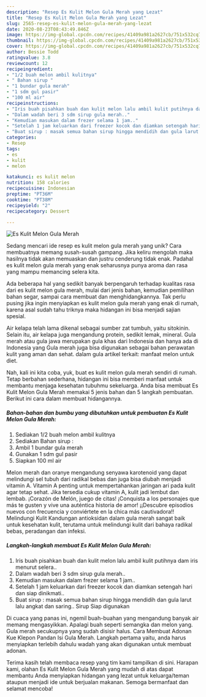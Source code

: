```yaml
---
description: "Resep Es Kulit Melon Gula Merah yang Lezat"
title: "Resep Es Kulit Melon Gula Merah yang Lezat"
slug: 2565-resep-es-kulit-melon-gula-merah-yang-lezat
date: 2020-08-23T08:43:49.846Z
image: https://img-global.cpcdn.com/recipes/41409a981a2627cb/751x532cq70/es-kulit-melon-gula-merah-foto-resep-utama.jpg
thumbnail: https://img-global.cpcdn.com/recipes/41409a981a2627cb/751x532cq70/es-kulit-melon-gula-merah-foto-resep-utama.jpg
cover: https://img-global.cpcdn.com/recipes/41409a981a2627cb/751x532cq70/es-kulit-melon-gula-merah-foto-resep-utama.jpg
author: Bessie Todd
ratingvalue: 3.8
reviewcount: 12
recipeingredient:
- "1/2 buah melon ambil kulitnya"
- " Bahan sirup "
- "1 bundar gula merah"
- "1 sdm gul pasir"
- "100 ml air"
recipeinstructions:
- "Iris buah pisahkan buah dan kulit melon lalu ambil kulit putihnya dam iris menurut selera.."
- "Dalam wadah beri 3 sdm sirup gula merah.."
- "Kemudian masukan dalam frezer selama 1 jam.."
- "Setelah 1 jam keluarkan dari freezer kocok dan diamkan setengah hari dan siap dinikmati.."
- "Buat sirup : masak semua bahan sirup hingga mendidih dan gula larut lalu angkat dan saring.. Sirup Siap digunakan"
categories:
- Resep
tags:
- es
- kulit
- melon

katakunci: es kulit melon 
nutrition: 158 calories
recipecuisine: Indonesian
preptime: "PT36M"
cooktime: "PT38M"
recipeyield: "2"
recipecategory: Dessert

---
```



![Es Kulit Melon Gula Merah](https://img-global.cpcdn.com/recipes/41409a981a2627cb/751x532cq70/es-kulit-melon-gula-merah-foto-resep-utama.jpg)

Sedang mencari ide resep es kulit melon gula merah yang unik? Cara membuatnya memang susah-susah gampang. Jika keliru mengolah maka hasilnya tidak akan memuaskan dan justru cenderung tidak enak. Padahal es kulit melon gula merah yang enak seharusnya punya aroma dan rasa yang mampu memancing selera kita.

Ada beberapa hal yang sedikit banyak berpengaruh terhadap kualitas rasa dari es kulit melon gula merah, mulai dari jenis bahan, kemudian pemilihan bahan segar, sampai cara membuat dan menghidangkannya. Tak perlu pusing jika ingin menyiapkan es kulit melon gula merah yang enak di rumah, karena asal sudah tahu triknya maka hidangan ini bisa menjadi sajian spesial.

Air kelapa telah lama dikenal sebagai sumber zat tumbuh, yaitu sitokinin. Selain itu, air kelapa juga mengandung protein, sedikit lemak, mineral. Gula merah atau gula jawa merupakan gula khas dari Indonesia dan hanya ada di Indonesia yang Gula merah juga bisa digunakan sebagai bahan perawatan kulit yang aman dan sehat. dalam gula artikel terkait: manfaat melon untuk diet.


Nah, kali ini kita coba, yuk, buat es kulit melon gula merah sendiri di rumah. Tetap berbahan sederhana, hidangan ini bisa memberi manfaat untuk membantu menjaga kesehatan tubuhmu sekeluarga. Anda bisa membuat Es Kulit Melon Gula Merah memakai 5 jenis bahan dan 5 langkah pembuatan. Berikut ini cara dalam membuat hidangannya.

<!--inarticleads1-->

##### Bahan-bahan dan bumbu yang dibutuhkan untuk pembuatan Es Kulit Melon Gula Merah:

1. Sediakan 1/2 buah melon ambil kulitnya
1. Sediakan  Bahan sirup :
1. Ambil 1 bundar gula merah
1. Gunakan 1 sdm gul pasir
1. Siapkan 100 ml air


Melon merah dan oranye mengandung senyawa karotenoid yang dapat melindungi sel tubuh dari radikal bebas dan juga bisa diubah menjadi vitamin A. Vitamin A penting untuk mempertahankan jaringan ari pada kulit agar tetap sehat. Jika tersedia cukup vitamin A, kulit jadi lembut dan lembab. ¡Corazón de Melón, juego de citas! ¡Conquista a los personajes que más te gusten y vive una auténtica historia de amor! ¡¡Descubre episodios nuevos con frecuencia y conviértete en la chica más cautivadora!! Melindungi Kulit Kandungan antioksidan dalam gula merah sangat baik untuk kesehatan kulit, terutama untuk melindungi kulit dari bahaya radikal bebas, peradangan dan infeksi. 

<!--inarticleads2-->

##### Langkah-langkah membuat Es Kulit Melon Gula Merah:

1. Iris buah pisahkan buah dan kulit melon lalu ambil kulit putihnya dam iris menurut selera..
1. Dalam wadah beri 3 sdm sirup gula merah..
1. Kemudian masukan dalam frezer selama 1 jam..
1. Setelah 1 jam keluarkan dari freezer kocok dan diamkan setengah hari dan siap dinikmati..
1. Buat sirup : masak semua bahan sirup hingga mendidih dan gula larut lalu angkat dan saring.. Sirup Siap digunakan


Di cuaca yang panas ini, ngemil buah-buahan yang mengandung banyak air memang mengasyikkan. Apalagi buah seperti semangka dan melon yang. Gula merah secukupnya yang sudah disisir halus. Cara Membuat Adonan Kue Klepon Pandan Isi Gula Merah. Langkah pertama yaitu, anda harus menyiapkan terlebih dahulu wadah yang akan digunakan untuk membuat adonan. 

Terima kasih telah membaca resep yang tim kami tampilkan di sini. Harapan kami, olahan Es Kulit Melon Gula Merah yang mudah di atas dapat membantu Anda menyiapkan hidangan yang lezat untuk keluarga/teman ataupun menjadi ide untuk berjualan makanan. Semoga bermanfaat dan selamat mencoba!
